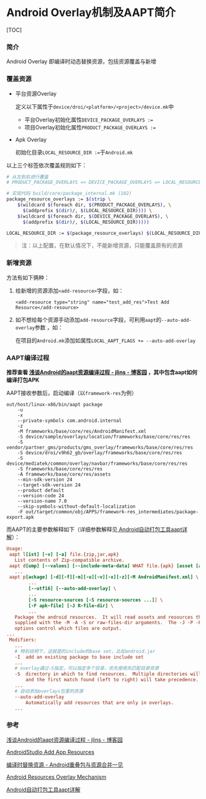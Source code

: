 # Android Overlay机制及AAPT简介

[TOC]

### 简介 

Android Overlay 即编译时动态替换资源，包括资源覆盖与新增

### 覆盖资源

- 平台资源Overlay

  定义以下属性于`device/droi/<platform>/<project>/device.mk`中

  - 平台Overlay初始化属性`DEVICE_PACKAGE_OVERLAYS := `
  - 项目Overlay初始化属性`PRODUCT_PACKAGE_OVERLAYS := `


- Apk Overlay

  初始化目录`LOCAL_RESOURCE_DIR :=`于`Android.mk`

以上三个标签依次覆盖规则如下：

```sh
# 从左到右进行覆盖
# PRODUCT_PACKAGE_OVERLAYS => DEVICE_PACKAGE_OVERLAYS => LOCAL_RESOURCE_DIR

# 实现代码 build/core/package_internal.mk (102)
package_resource_overlays := $(strip \
    $(wildcard $(foreach dir, $(PRODUCT_PACKAGE_OVERLAYS), \
      $(addprefix $(dir)/, $(LOCAL_RESOURCE_DIR)))) \
    $(wildcard $(foreach dir, $(DEVICE_PACKAGE_OVERLAYS), \
      $(addprefix $(dir)/, $(LOCAL_RESOURCE_DIR)))))

LOCAL_RESOURCE_DIR := $(package_resource_overlays) $(LOCAL_RESOURCE_DIR)
```

> 注：以上配置，在默认情况下，不能新增资源，只能覆盖原有的资源

### 新增资源

方法有如下俩种：

1. 给新增的资源添加`<add-resource>`字段，如：

   `<add-resource type="string" name="test_add_res">Test Add Resource</add-resource>`

2. 如不想给每个资源手动添加`add-resource`字段，可利用`aapt`的`--auto-add-overlay`参数 ，如：

   在项目的`Android.mk`添加如属性`LOCAL_AAPT_FLAGS += --auto-add-overlay` 

### AAPT编译过程

**推荐查看 [浅谈Android的aapt资源编译过程 - jlins - 博客园](http://www.cnblogs.com/dyllove98/archive/2013/06/19/3144950.html) ，其中包含aapt如何编译打包APK**

AAPT接收参数后，启动编译（以`framework-res`为例）

```
out/host/linux-x86/bin/aapt package
	-u 
	-x 
	--private-symbols com.android.internal 
	-z    
	-M frameworks/base/core/res/AndroidManifest.xml 
	-S device/sample/overlays/location/frameworks/base/core/res/res 
	-S vendor/partner_gms/products/gms_overlay/frameworks/base/core/res/res 
	-S device/droi/v9h62_gb/overlay/frameworks/base/core/res/res 
	-S device/mediatek/common/overlay/navbar/frameworks/base/core/res/res 
	-S frameworks/base/core/res/res 
	-A frameworks/base/core/res/assets  
	--min-sdk-version 24 
	--target-sdk-version 24 
	--product default 
	--version-code 24 
	--version-name 7.0   
	--skip-symbols-without-default-localization 
	-F out/target/common/obj/APPS/framework-res_intermediates/package-export.apk 
```

而AAPT的主要参数解释如下（详细参数解释见[ Android自动打包工具aapt详解](http://blog.csdn.net/xiangzhihong8/article/details/53607539)）：

```ini
Usage:
 aapt l[ist] [-v] [-a] file.{zip,jar,apk}
   List contents of Zip-compatible archive.
 aapt d[ump] [--values] [--include-meta-data] WHAT file.{apk} [asset [asset ...]]
   ...
 aapt p[ackage] [-d][-f][-m][-u][-v][-x][-z][-M AndroidManifest.xml] \
        ...
        [--utf16] [--auto-add-overlay] \
        ...
        [-S resource-sources [-S resource-sources ...]] \
        [-F apk-file] [-J R-file-dir] \
        ...
   Package the android resources.  It will read assets and resources that are
   supplied with the -M -A -S or raw-files-dir arguments.  The -J -P -F and -R
   options control which files are output.
...
 Modifiers:
   ...
   # 特别说明下，这就是的include的base set，比如android.jar
   -I  add an existing package to base include set
   ...
   # overlay通过-S指定，可以指定多个目录，优先使用先匹配目录资源
   -S  directory in which to find resources.  Multiple directories will be scanned
       and the first match found (left to right) will take precedence.
   ...
   # 自动添加overlays包里的资源
   --auto-add-overlay
       Automatically add resources that are only in overlays.
   ...
```

### 参考

[浅谈Android的aapt资源编译过程 - jlins - 博客园](http://www.cnblogs.com/dyllove98/archive/2013/06/19/3144950.html) 

[AndroidStudio Add App Resources](http://blog.zhaiyifan.cn/2016/02/18/android-resource-overlay/)

[编译时替换资源 - Android重叠包与资源合并一见](http://blog.zhaiyifan.cn/2016/02/18/android-resource-overlay/)

[Android Resources Overlay Mechanism](http://lib.csdn.net/article/android/4985)

[Android自动打包工具aapt详解](http://blog.csdn.net/xiangzhihong8/article/details/53607539)
